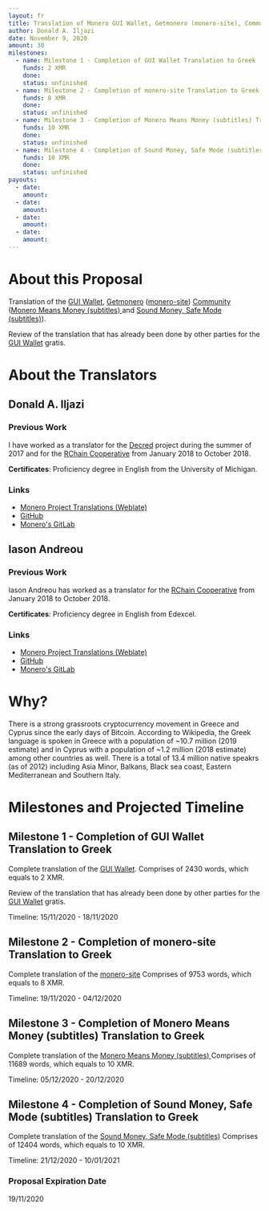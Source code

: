 ```yaml
---
layout: fr
title: Translation of Monero GUI Wallet, Getmonero (monero-site), Community (Monero Means Money (subtitles) and Sound Money, Safe Mode (subtitles)) to Greek
author: Donald A. Iljazi
date: November 9, 2020
amount: 30
milestones:
  - name: Milestone 1 - Completion of GUI Wallet Translation to Greek
    funds: 2 XMR
    done:
    status: unfinished
  - name: Milestone 2 - Completion of monero-site Translation to Greek
    funds: 8 XMR
    done:
    status: unfinished
  - name: Milestone 3 - Completion of Monero Means Money (subtitles) Translation to Greek
    funds: 10 XMR
    done:
    status: unfinished
  - name: Milestone 4 - Completion of Sound Money, Safe Mode (subtitles) Translation to Greek
    funds: 10 XMR
    done:
    status: unfinished
payouts:
  - date:
    amount:
  - date:
    amount:
  - date:
    amount:
  - date:
    amount:
---
```


# About this Proposal

Translation of the [GUI Wallet](https://translate.getmonero.org/projects/monero/gui-wallet/), [Getmonero](https://translate.getmonero.org/projects/getmonero/) ([monero-site](https://translate.getmonero.org/projects/getmonero/monero-site/)) [Community](https://translate.getmonero.org/projects/community/) ([Monero Means Money (subtitles) ](https://translate.getmonero.org/projects/community/monero-means-money/) and [Sound Money, Safe Mode (subtitles)](https://translate.getmonero.org/projects/community/sound-money-safe-mode-subtitles/)).

Review of the translation that has already been done by other parties for the [GUI Wallet](https://translate.getmonero.org/projects/monero/gui-wallet/) gratis.

# About the Translators

## Donald A. Iljazi 

### Previous Work

I have worked as a translator for the [Decred](https://decred.org/) project during the summer of 2017 and for the [RChain Cooperative](https://rchain.coop/) from January 2018 to October 2018.

**Certificates**: Proficiency degree in English from the University of Michigan.

### Links

- [Monero Project Translations (Weblate)](https://translate.getmonero.org/user/oeAdgK01/)
- [GitHub](https://github.com/oeAdgK01)
- [Monero's GitLab](https://repo.getmonero.org/oeAdgK01)

## Iason Andreou 

### Previous Work

Iason Andreou has worked as a translator for the [RChain Cooperative](https://rchain.coop/) from January 2018 to October 2018.

**Certificates**: Proficiency degree in English from Edexcel.

### Links

- [Monero Project Translations (Weblate)](https://translate.getmonero.org/user/zero-andreou/)
- [GitHub](https://github.com/zero-andreou)
- [Monero's GitLab](https://repo.getmonero.org/tseligas071)

# Why?

There is a strong grassroots cryptocurrency movement in Greece and Cyprus since the early days of Bitcoin. 
According to Wikipedia, the Greek language is spoken in Greece with a population of ~10.7 million (2019 estimate) and in Cyprus with a population of ~1.2 million (2018 estimate) among other countries as well. There is a total of 13.4 million native speakrs (as of 2012) including Asia Minor, Balkans, Black sea coast, Eastern Mediterranean and Southern Italy.

# Milestones and Projected Timeline

## Milestone 1 - Completion of GUI Wallet Translation to Greek

Complete translation of the [GUI Wallet](https://translate.getmonero.org/projects/monero/gui-wallet/).
Comprises of 2430 words, which equals to 2 XMR.

Review of the translation that has already been done by other parties for the [GUI Wallet](https://translate.getmonero.org/projects/monero/gui-wallet/) gratis.

Timeline: 15/11/2020 - 18/11/2020

## Milestone 2 - Completion of monero-site Translation to Greek

Complete translation of the [monero-site](https://translate.getmonero.org/projects/getmonero/monero-site/)
Comprises of 9753 words, which equals to 8 XMR.

Timeline: 19/11/2020 - 04/12/2020

## Milestone 3 - Completion of Monero Means Money (subtitles) Translation to Greek

Complete translation of the [Monero Means Money (subtitles) ](https://translate.getmonero.org/projects/community/monero-means-money/)
Comprises of 11689 words, which equals to 10 XMR.

Timeline: 05/12/2020 - 20/12/2020

## Milestone 4 - Completion of Sound Money, Safe Mode (subtitles) Translation to Greek

Complete translation of the [Sound Money, Safe Mode (subtitles)](https://translate.getmonero.org/projects/community/sound-money-safe-mode-subtitles/)
Comprises of 12404 words, which equals to 10 XMR.

Timeline: 21/12/2020 - 10/01/2021

### Proposal Expiration Date

19/11/2020